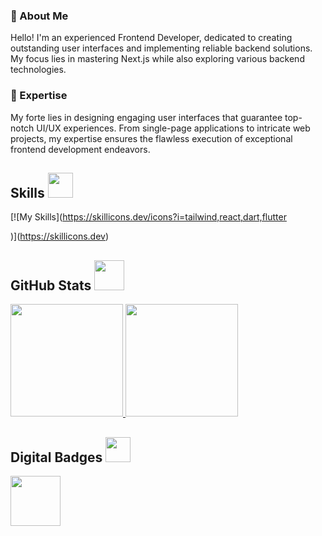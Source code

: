 ### 👋 About Me

Hello! I'm an experienced Frontend Developer, dedicated to creating outstanding user interfaces and implementing reliable backend solutions. My focus lies in mastering Next.js while also exploring various backend technologies.

### 🚀 Expertise

My forte lies in designing engaging user interfaces that guarantee top-notch UI/UX experiences. From single-page applications to intricate web projects, my expertise ensures the flawless execution of exceptional frontend development endeavors.


<h2> Skills <img src="https://media4.giphy.com/media/v1.Y2lkPTc5MGI3NjExYmk0amVkZDZmdGRkc2p3ODA5dnl4ZHkzdzB4ZXBxZzduaWxxdTEzbCZlcD12MV9pbnRlcm5hbF9naWZfYnlfaWQmY3Q9cw/YIoRLftPZQCFSQXIzp/giphy.gif" width=40px></h2>



[![My Skills](https://skillicons.dev/icons?i=tailwind,react,dart,flutter                                                                                
  
  
  
                      
  )](https://skillicons.dev)

<h2> GitHub Stats <img src="https://media0.giphy.com/media/v1.Y2lkPTc5MGI3NjExdW5jZGk1bXZhOXd5dXEzZ2RudGVnYXBwYW9lMDE1ZXJuNmNxbnhteSZlcD12MV9pbnRlcm5hbF9naWZfYnlfaWQmY3Q9cw/CAIgh8LKFbIciGx5Qe/giphy.gif" width=48px></h2>
<p align="left">
  <a href="https://github.com/Ahsan-mw">
    <img height="180em" src="https://github-readme-stats.vercel.app/api?username=Ahsan-mw&rank_icon=percentile&show_icons=true&theme=algolia&show=reviews&border_radius=8" />
   
   
   <img height="180em" src="https://github-readme-stats.vercel.app/api/top-langs/?username=Ahsan-mw&theme=algolia&layout=compact&count-private=true&hide=jupyter%20notebook,Vue,Blade,HTML" />
  </a>
</p>

<h2> Digital Badges <img src="https://media0.giphy.com/media/v1.Y2lkPTc5MGI3NjExbDYxY2hsdW51Mmk1Y3I5aXQ2bmIxNDM1eG11aGh1d3p3aGFrNGs1dSZlcD12MV9pbnRlcm5hbF9naWZfYnlfaWQmY3Q9cw/7xiy8jp0OiGSzcokZL/giphy.gif" width=40px></h2>
<p align="left">
  <a href="https://www.holopin.io/@mohsinmw#badges">
    <img height="80em" src="https://github.com/Mohsin-mw/Mohsin-mw/assets/122507740/239a6866-8d22-4450-b26d-ed8df711dcb6)" />
  </a>
</p>

